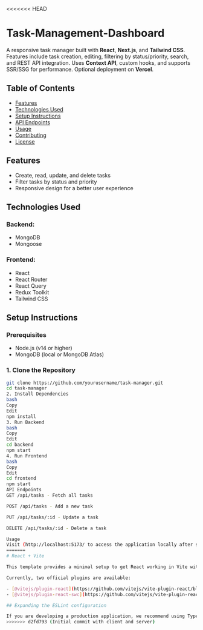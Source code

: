 <<<<<<< HEAD
# Task-Management-Dashboard

A responsive task manager built with **React**, **Next.js**, and **Tailwind CSS**. Features include task creation, editing, filtering by status/priority, search, and REST API integration. Uses **Context API**, custom hooks, and supports SSR/SSG for performance. Optional deployment on **Vercel**.


## Table of Contents

- [Features](#features)
- [Technologies Used](#technologies-used)
- [Setup Instructions](#setup-instructions)
- [API Endpoints](#api-endpoints)
- [Usage](#usage)
- [Contributing](#contributing)
- [License](#license)

## Features

- Create, read, update, and delete tasks
- Filter tasks by status and priority
- Responsive design for a better user experience

## Technologies Used

### Backend:
- MongoDB
- Mongoose

### Frontend:
- React
- React Router
- React Query
- Redux Toolkit
- Tailwind CSS

## Setup Instructions

### Prerequisites

- Node.js (v14 or higher)
- MongoDB (local or MongoDB Atlas)

### 1. Clone the Repository

```bash
git clone https://github.com/yourusername/task-manager.git
cd task-manager
2. Install Dependencies
bash
Copy
Edit
npm install
3. Run Backend
bash
Copy
Edit
cd backend
npm start
4. Run Frontend
bash
Copy
Edit
cd frontend
npm start
API Endpoints
GET /api/tasks - Fetch all tasks

POST /api/tasks - Add a new task

PUT /api/tasks/:id - Update a task

DELETE /api/tasks/:id - Delete a task

Usage
Visit (http://localhost:5173/ to access the application locally after setup.
=======
# React + Vite

This template provides a minimal setup to get React working in Vite with HMR and some ESLint rules.

Currently, two official plugins are available:

- [@vitejs/plugin-react](https://github.com/vitejs/vite-plugin-react/blob/main/packages/plugin-react/README.md) uses [Babel](https://babeljs.io/) for Fast Refresh
- [@vitejs/plugin-react-swc](https://github.com/vitejs/vite-plugin-react-swc) uses [SWC](https://swc.rs/) for Fast Refresh

## Expanding the ESLint configuration

If you are developing a production application, we recommend using TypeScript and enable type-aware lint rules. Check out the [TS template](https://github.com/vitejs/vite/tree/main/packages/create-vite/template-react-ts) to integrate TypeScript and [`typescript-eslint`](https://typescript-eslint.io) in your project.
>>>>>>> d2fd793 (Initial commit with client and server)
